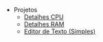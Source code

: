 <!-- toc -->
  * Projetos
      * [Detalhes CPU](https://github.com/jstefanski/Python/blob/main/Projetos/cpu_info.py)
      * [Detalhes RAM](https://github.com/jstefanski/Python/blob/main/Projetos/ram_details.py)
      * [Editor de Texto (Simples)](https://github.com/jstefanski/Python/blob/main/Projetos/simple_text_editor.py)
